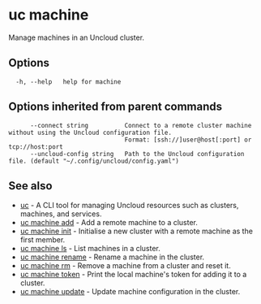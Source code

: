 # uc machine

Manage machines in an Uncloud cluster.

## Options

```
  -h, --help   help for machine
```

## Options inherited from parent commands

```
      --connect string          Connect to a remote cluster machine without using the Uncloud configuration file.
                                Format: [ssh://]user@host[:port] or tcp://host:port
      --uncloud-config string   Path to the Uncloud configuration file. (default "~/.config/uncloud/config.yaml")
```

## See also

* [uc](uc.md)	 - A CLI tool for managing Uncloud resources such as clusters, machines, and services.
* [uc machine add](uc_machine_add.md)	 - Add a remote machine to a cluster.
* [uc machine init](uc_machine_init.md)	 - Initialise a new cluster with a remote machine as the first member.
* [uc machine ls](uc_machine_ls.md)	 - List machines in a cluster.
* [uc machine rename](uc_machine_rename.md)	 - Rename a machine in the cluster.
* [uc machine rm](uc_machine_rm.md)	 - Remove a machine from a cluster and reset it.
* [uc machine token](uc_machine_token.md)	 - Print the local machine's token for adding it to a cluster.
* [uc machine update](uc_machine_update.md)	 - Update machine configuration in the cluster.

